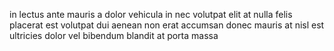 in lectus ante mauris a dolor vehicula in nec volutpat elit at nulla felis
placerat est volutpat dui aenean non erat accumsan donec mauris at nisl est
ultricies dolor vel bibendum blandit at porta massa